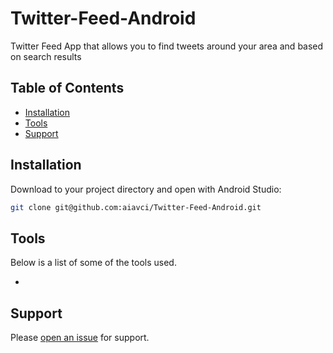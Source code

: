 # Twitter-Feed-Android

Twitter Feed App that allows you to find tweets around your area and based on search results

## Table of Contents

- [Installation](#installation)
- [Tools](#tools)
- [Support](#support)

## Installation

Download to your project directory and open with Android Studio:

```sh
git clone git@github.com:aiavci/Twitter-Feed-Android.git
```

## Tools

Below is a list of some of the tools used.

- 

## Support

Please [open an issue](https://github.com/aiavci/Twitter-Feed-Android/issues/new) for support.


